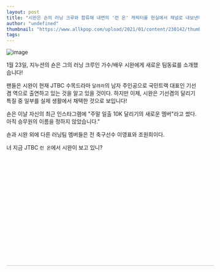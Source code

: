 ```yaml
---
layout: post
title: "시완은 숀의 러닝 크루와 합류해 내면의 '런 온' 캐릭터를 현실에서 채널로 내보낸다."
author: "undefined"
thumbnail: "https://www.allkpop.com/upload/2021/01/content/230142/thumb/1611384141-20210122-siwan.jpg"
tags: 
---
```



![image](https://www.allkpop.com/upload/2021/01/content/230142/1611384141-20210122-siwan.jpg)

1월 23일, 지누션의 숀은 그의 러닝 크루인 가수/배우 시완에게 새로운 팀동료를 소개했습니다!

팬들은 시완이 현재 JTBC 수목드라마 `달려라`의 남자 주인공으로 국민트랙 대표인 기선겸 역으로 출연하고 있는 것을 알고 있을 것이다. 하지만 이제, 시완은 기선겸의 달리기 특질 중 일부를 실제 생활에서 채택한 것으로 보입니다!

숀은 이날 자신의 최근 인스타그램에 "주말 일출 10K 달리기의 새로운 멤버"라고 썼다. 아직 승무원의 이름을 정하지 않았습니다."

숀과 시완 외에 다른 러닝팀 멤버들은 전 축구선수 이영표와 조원희이다.

너 지금 JTBC `런 온`에서 시완이 보고 있니?


<div class="video_wrapper" style="padding-top: 56.25%;">
    <iframe class="instagram-media" id="instagram-embed-0" src="https://www.instagram.com/p/CKXu7DNhnGa/embed/captioned/?cr=1&amp;v=13&amp;wp=1080&amp;rd=https%3A%2F%2Fwww.allkpop.com&amp;rp=%2Farticle%2F2021%2F01%2Fsiwan-channels-his-inner-run-on-character-in-real-life-by-joining-seans-running-crew#%7B%22ci%22%3A0%2C%22os%22%3A3184.7699999343604%2C%22ls%22%3A2625.4349999362603%2C%22le%22%3A2890.8449999289587%7D" allowtransparency="true" allowfullscreen="true" frameborder="0" height="0" data-instgrm-payload-id="instagram-media-payload-0" scrolling="no" style="background: white; max-width: 540px; width: calc(100% - 2px); border-radius: 3px; border: 1px solid rgb(219, 219, 219); box-shadow: none; display: block; margin: 0px; min-width: 326px; padding: 0px; position: absolute;"></iframe>
</div>
